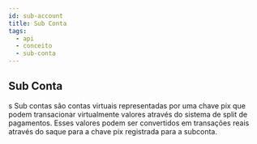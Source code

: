 ```yaml
---
id: sub-account
title: Sub Conta
tags:
  - api
  - conceito
  - sub-conta
---
```


## Sub Conta
s
Sub contas são contas virtuais representadas por uma chave pix que podem transacionar virtualmente valores através do sistema de split de pagamentos. Esses valores podem ser convertidos em transações reais através do saque para a chave pix registrada para a subconta.

